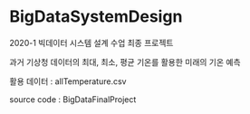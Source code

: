 # BigDataSystemDesign

2020-1 빅데이터 시스템 설계 수업 최종 프로젝트

과거 기상청 데이터의 최대, 최소, 평균 기온를 활용한 미래의 기온 예측 

활용 데이터 : allTemperature.csv

source code : BigDataFinalProject

